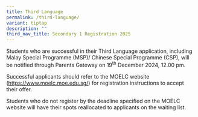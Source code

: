 ```yaml
---
title: Third Language
permalink: /third-language/
variant: tiptap
description: ""
third_nav_title: Secondary 1 Registration 2025
---
```

<p>Students who are successful in their Third Language application, including
Malay Special Programme (MSP)/ Chinese Special Programme (CSP), will be
notified through Parents Gateway on 19<sup>th</sup> December 2024, 12.00
pm.</p>
<p>Successful applicants should refer to the MOELC website (<a href="https://www.moelc.moe.edu.sg/" rel="noopener noreferrer nofollow" target="_blank">https://www.moelc.moe.edu.sg/</a>)
for registration instructions to accept their offer.</p>
<p>Students who do not register by the deadline specified on the MOELC website
will have their spots reallocated to applicants on the waiting list.</p>